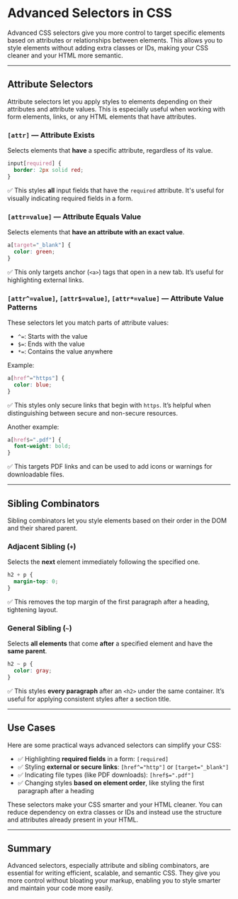 # Advanced Selectors in CSS

Advanced CSS selectors give you more control to target specific elements based on attributes or relationships between elements. This allows you to style elements without adding extra classes or IDs, making your CSS cleaner and your HTML more semantic.

---

## Attribute Selectors

Attribute selectors let you apply styles to elements depending on their attributes and attribute values. This is especially useful when working with form elements, links, or any HTML elements that have attributes.

### `[attr]` — Attribute Exists

Selects elements that **have** a specific attribute, regardless of its value.

```css
input[required] {
  border: 2px solid red;
}
```

✅ This styles **all** input fields that have the `required` attribute. It's useful for visually indicating required fields in a form.

### `[attr=value]` — Attribute Equals Value

Selects elements that **have an attribute with an exact value**.

```css
a[target="_blank"] {
  color: green;
}
```

✅ This only targets anchor (`<a>`) tags that open in a new tab. It’s useful for highlighting external links.

### `[attr^=value]`, `[attr$=value]`, `[attr*=value]` — Attribute Value Patterns

These selectors let you match parts of attribute values:

* `^=`: Starts with the value
* `$=`: Ends with the value
* `*=`: Contains the value anywhere

Example:

```css
a[href^="https"] {
  color: blue;
}
```

✅ This styles only secure links that begin with `https`. It’s helpful when distinguishing between secure and non-secure resources.

Another example:

```css
a[href$=".pdf"] {
  font-weight: bold;
}
```

✅ This targets PDF links and can be used to add icons or warnings for downloadable files.

---

## Sibling Combinators

Sibling combinators let you style elements based on their order in the DOM and their shared parent.

### Adjacent Sibling (`+`)

Selects the **next** element immediately following the specified one.

```css
h2 + p {
  margin-top: 0;
}
```

✅ This removes the top margin of the first paragraph after a heading, tightening layout.

### General Sibling (`~`)

Selects **all elements** that come **after** a specified element and have the **same parent**.

```css
h2 ~ p {
  color: gray;
}
```

✅ This styles **every paragraph** after an `<h2>` under the same container. It’s useful for applying consistent styles after a section title.

---

## Use Cases

Here are some practical ways advanced selectors can simplify your CSS:

* ✅ Highlighting **required fields** in a form: `[required]`
* ✅ Styling **external or secure links**: `[href^="http"]` or `[target="_blank"]`
* ✅ Indicating file types (like PDF downloads): `[href$=".pdf"]`
* ✅ Changing styles **based on element order**, like styling the first paragraph after a heading

These selectors make your CSS smarter and your HTML cleaner. You can reduce dependency on extra classes or IDs and instead use the structure and attributes already present in your HTML.

---

## Summary

Advanced selectors, especially attribute and sibling combinators, are essential for writing efficient, scalable, and semantic CSS. They give you more control without bloating your markup, enabling you to style smarter and maintain your code more easily.

